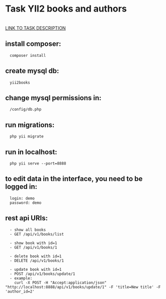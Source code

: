 
<h1>Task YII2 books and authors</h1>
<br>
<a target="_blank" href="https://docs.google.com/document/d/1fH8vISNtM1VhBorSJbro3wzpdXmNmCtJrkKzbMySv3I/edit?usp=sharing">LINK TO TASK DESCRIPTION</a>

install composer:
-------------------

      composer install

create mysql db:
-------------------

      yii2books
      
change mysql permissions in:
-------------------

      /config/db.php
      
run migrations:
-------------------

      php yii migrate
      
run in localhost:
-------------------

      php yii serve --port=8888
      

to edit data in the interface, you need to be logged in:
-------------------
      login: demo
      password: demo
      
rest api URIs:
-------------------

      - show all books
      - GET /api/v1/books/list 
      
      - show book with id=1
      - GET /api/v1/books/1
      
      - delete book with id=1
      - DELETE /api/v1/books/1
      
      - update book with id=1
      - POST /api/v1/books/update/1
      - example:
        curl -X POST -H "Accept:application/json" "http://localhost:8888/api/v1/books/update/1" -F 'title=New title' -F 'author_id=2'
